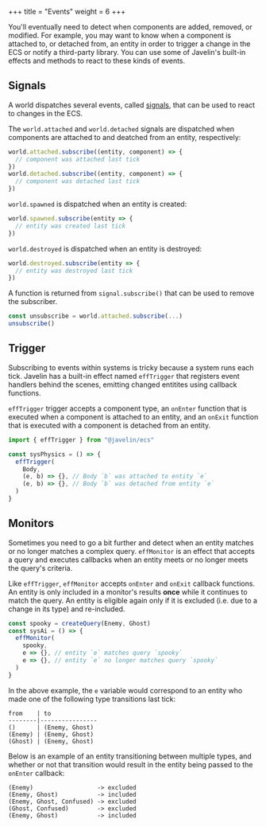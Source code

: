 +++
title = "Events"
weight = 6
+++

You'll eventually need to detect when components are added, removed, or modified. For example, you may want to know when a component is attached to, or detached from, an entity in order to trigger a change in the ECS or notify a third-party library. You can use some of Javelin's built-in effects and methods to react to these kinds of events.

## Signals

A world dispatches several events, called [signals](https://millermedeiros.github.io/js-signals/), that can be used to react to changes in the ECS.

The `world.attached` and `world.detached` signals are dispatched when components are attached to and deatched from an entity, respectively:

```ts
world.attached.subscribe((entity, component) => {
  // component was attached last tick
})
world.detached.subscribe((entity, component) => {
  // component was detached last tick
})
```

`world.spawned` is dispatched when an entity is created:

```ts
world.spawned.subscribe(entity => {
  // entity was created last tick
})
```

`world.destroyed` is dispatched when an entity is destroyed:

```ts
world.destroyed.subscribe(entity => {
  // entity was destroyed last tick
})
```

A function is returned from `signal.subscribe()` that can be used to remove the subscriber.

```ts
const unsubscribe = world.attached.subscribe(...)
unsubscribe()
```

## Trigger

Subscribing to events within systems is tricky because a system runs each tick. Javelin has a built-in effect named `effTrigger` that registers event handlers behind the scenes, emitting changed entitites using callback functions.

`effTrigger` trigger accepts a component type, an `onEnter` function that is executed when a component is attached to an entity, and an `onExit` function that is executed with a component is detached from an entity.

```ts
import { effTrigger } from "@javelin/ecs"

const sysPhysics = () => {
  effTrigger(
    Body,
    (e, b) => {}, // Body `b` was attached to entity `e`
    (e, b) => {}, // Body `b` was detached from entity `e`
  )
}
```

## Monitors

Sometimes you need to go a bit further and detect when an entity matches or no longer matches a complex query. `effMonitor` is an effect that accepts a query and executes callbacks when an entity meets or no longer meets the query's criteria.

Like `effTrigger`, `effMonitor` accepts `onEnter` and `onExit` callback functions. An entity is only included in a monitor's results **once** while it continues to match the query. An entity is eligible again only if it is excluded (i.e. due to a change in its type) and re-included.

```ts
const spooky = createQuery(Enemy, Ghost)
const sysAi = () => {
  effMonitor(
    spooky,
    e => {}, // entity `e` matches query `spooky`
    e => {}, // entity `e` no longer matches query `spooky`
  )
}
```

In the above example, the `e` variable would correspond to an entity who made one of the following type transitions last tick:

```
from    | to
--------|----------------
()      | (Enemy, Ghost)
(Enemy) | (Enemy, Ghost)
(Ghost) | (Enemy, Ghost)
```

Below is an example of an entity transitioning between multiple types, and whether or not that transition would result in the entity being passed to the `onEnter` callback:

```
(Enemy)                  -> excluded
(Enemy, Ghost)           -> included
(Enemy, Ghost, Confused) -> excluded
(Ghost, Confused)        -> excluded
(Enemy, Ghost)           -> included
```
